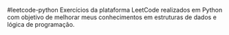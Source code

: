 #leetcode-python
Exercícios da plataforma LeetCode realizados em Python com objetivo de melhorar meus conhecimentos em estruturas de dados e lógica de programação.
